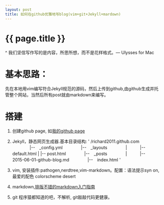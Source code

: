 ```yaml
---
layout: post
title: 如何在github优雅地写blog(vim+git+Jekyll+mardown) 
---
```


{{ page.title }}
================

^ 我们坚信写作写的是内容，所思所想，而不是花样格式。— Ulysses for Mac

# 基本思路： 
先在本地用vim编写符合Jekyll规范的源码，然后上传到github,由github生成并托管整个网站，当然后所有post就由markdown来编写。


# 搭建 
1. 创建github page, 如[我的github page](https://github.com/richard2011/richard2011.github.com)

2. Jekyll，静态网页生成器.基本目录结构:
'
   /richard2011.github.com
　　　　|--　_config.yml
　　　　|--　_layouts
　　　　|　　　|--　default.html 
	|      |--  post.html 
　　　　|--　_posts
　　　　|　　　|--　2015-06-01-github-blog.md
　　　　|--　index.html
'
3. vim, 安装插件:pathogen,nerdtree,vim-markdown。配置：语法提示syn on,最爱的配色 colorscheme desert

4. markdown,[排版不错的markdown入门指南](http://www.jianshu.com/p/1e402922ee32) 

5. git 程序猿都知道的吧，不解析, git敲敲代码更健康。
